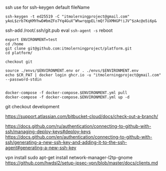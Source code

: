 
ssh 
use for ssh-keygen default fileName
```
ssh-keygen -t ed25519 -C "itmolerningproject@gmail.com" 
yAoL$zrb7KqKMYhwD#bmZFo7Yq4GuX^W%wrqqpEL!mQ!7UXMHGP!iJV^$zAc@o5i6p&
```
ssh-add /root/.ssh/git.pub
eval `ssh-agent -s`
reboot

```
export ENVIRONMENT=test
cd /home
git clone git@github.com:itmolerningproject/platform.git
cd platform/

checkout git 

source ./envs/$ENVIRONMENT.env or . ./envs/$ENVIRONMENT.env
echo $CR_PAT | docker login ghcr.io -u "itmolerningproject@gmail.com" --password-stdin


docker-compose -f docker-compose.$ENVIRONMENT.yml pull
docker-compose -f docker-compose.$ENVIRONMENT.yml up -d
```

git checkout development

https://support.atlassian.com/bitbucket-cloud/docs/check-out-a-branch/


https://docs.github.com/ru/authentication/connecting-to-github-with-ssh/managing-deploy-keys#deploy-keys
https://docs.github.com/en/authentication/connecting-to-github-with-ssh/generating-a-new-ssh-key-and-adding-it-to-the-ssh-agent#generating-a-new-ssh-key

vpn install sudo apt-get install network-manager-l2tp-gnome
https://github.com/hwdsl2/setup-ipsec-vpn/blob/master/docs/clients.md